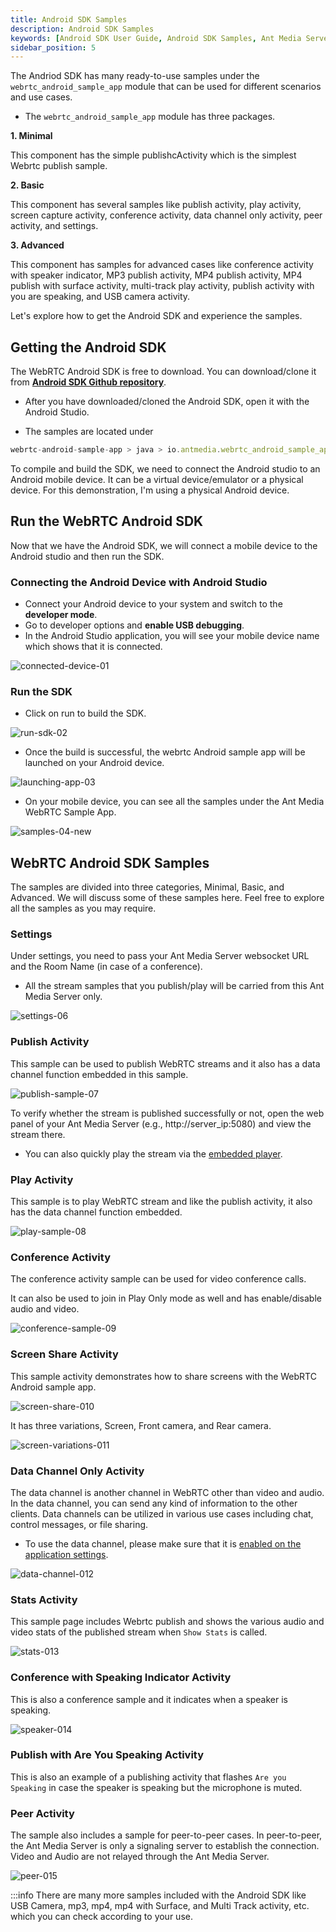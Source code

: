 ```yaml
---
title: Android SDK Samples
description: Android SDK Samples 
keywords: [Android SDK User Guide, Android SDK Samples, Ant Media Server Documentation, Ant Media Server Tutorials]
sidebar_position: 5
---
```


The Andriod SDK has many ready-to-use samples under the `webrtc_android_sample_app` module  that can be used for different scenarios and use cases.

- The `webrtc_android_sample_app` module has three packages.

**1. Minimal**

This component has the simple publishcActivity which is the simplest Webrtc publish sample.

**2. Basic**

This component has several samples like publish activity, play activity, screen capture activity, conference activity, data channel only activity, peer activity, and settings.

**3. Advanced**

This component has samples for advanced cases like conference activity with speaker indicator, MP3 publish activity, MP4 publish activity, MP4 publish with surface activity, multi-track play activity, publish activity with you are speaking, and USB camera activity.

Let's explore how to get the Android SDK and experience the samples.

## Getting the Android SDK

The WebRTC Android SDK is free to download. You can download/clone it from [**Android SDK Github repository**](https://github.com/ant-media/WebRTC-Android-SDK).

- After you have downloaded/cloned the Android SDK, open it with the Android Studio.

- The samples are located under
  
```js
webrtc-android-sample-app > java > io.antmedia.webrtc_android_sample_app
```

To compile and build the SDK, we need to connect the Android studio to an Android mobile device. It can be a virtual device/emulator or a physical device. For this demonstration, I'm using a physical Android device.

## Run the WebRTC Android SDK
Now that we have the Android SDK, we will connect a mobile device to the Android studio and then run the SDK.

### Connecting the Android Device with Android Studio
- Connect your Android device to your system and switch to the **developer mode**.
- Go to developer options and **enable USB debugging**.
- In the Android Studio application, you will see your mobile device name which shows that it is connected.

![connected-device-01](https://github.com/user-attachments/assets/86a5433c-736a-4992-a942-f217d2fee6ab)


### Run the SDK
- Click on run to build the SDK.

![run-sdk-02](https://github.com/user-attachments/assets/042b2e65-81a3-443d-b613-0302dbc5c73a)


- Once the build is successful, the webrtc Android sample app will be launched on your Android device.

![launching-app-03](https://github.com/user-attachments/assets/d7d840dc-bca6-4223-bc1f-bfbc1daec2af)


- On your mobile device, you can see all the samples under the Ant Media WebRTC Sample App.

![samples-04-new](https://github.com/user-attachments/assets/e8135ebd-b0ed-4e07-bcdc-9a6c0d557fcc)


## WebRTC Android SDK Samples
The samples are divided into three categories, Minimal, Basic, and Advanced. We will discuss some of these samples here. Feel free to explore all the samples as you may require.

### Settings
Under settings, you need to pass your Ant Media Server websocket URL and the Room Name (in case of a conference).
- All the stream samples that you publish/play will be carried from this Ant Media Server only.

![settings-06](https://github.com/user-attachments/assets/7796a559-d152-4771-b612-2c0ba41215e1)

### Publish Activity 
This sample can be used to publish WebRTC streams and it also has a data channel function embedded in this sample.

![publish-sample-07](https://github.com/user-attachments/assets/eb8aa1de-fab2-4efa-b4b4-824ab33d23e4)

To verify whether the stream is published successfully or not, open the web panel of your Ant Media Server (e.g., http://server_ip:5080) and view the stream there.

- You can also quickly play the stream via the [embedded player](https://antmedia.io/docs/guides/playing-live-stream/embedded-web-player/).

### Play Activity
This sample is to play WebRTC stream and like the publish activity, it also has the data channel function embedded.

![play-sample-08](https://github.com/user-attachments/assets/7bc4b6df-2b2f-4c74-b7c9-046797cc580e)

### Conference Activity
The conference activity sample can be used for video conference calls. 

It can also be used to join in Play Only mode as well and has enable/disable audio and video.

![conference-sample-09](https://github.com/user-attachments/assets/4ce7fe1b-6564-4eb9-a36e-87c5440b9f23)

### Screen Share Activity
This sample activity demonstrates how to share screens with the WebRTC Android sample app.

![screen-share-010](https://github.com/user-attachments/assets/172c39ed-c0ef-459c-ba2c-c7cd22f9f0cb)

It has three variations, Screen, Front camera, and Rear camera.

![screen-variations-011](https://github.com/user-attachments/assets/87bc2b09-9998-449b-9283-b9cea1c2db79)


### Data Channel Only Activity
The data channel is another channel in WebRTC other than video and audio. In the data channel, you can send any kind of information to the other clients. Data channels can be utilized in various use cases including chat, control messages, or file sharing.

- To use the data channel, please make sure that it is [enabled on the application settings](https://antmedia.io/docs/guides/publish-live-stream/webrtc/data-channel/#enabling-the-data-channel).

![data-channel-012](https://github.com/user-attachments/assets/1e7f631e-7f4a-4b4a-afd2-676320297e84)


### Stats Activity
This sample page includes Webrtc publish and shows the various audio and video stats of the published stream when `Show Stats` is called.

![stats-013](https://github.com/user-attachments/assets/e7110d62-311f-4c92-887c-93e003020b4e)

### Conference with Speaking Indicator Activity
This is also a conference sample and it indicates when a speaker is speaking.

![speaker-014](https://github.com/user-attachments/assets/c4ac309e-810b-46db-b937-fad1af1b9e07)

### Publish with Are You Speaking Activity
This is also an example of a publishing activity that flashes `Are you Speaking` in case the speaker is speaking but the microphone is muted.

### Peer Activity
The sample also includes a sample for peer-to-peer cases. In peer-to-peer, the Ant Media Server is only a signaling server to establish the connection. Video and Audio are not relayed through the Ant Media Server.

![peer-015](https://github.com/user-attachments/assets/98257707-181a-4643-9a02-e5b84dd1d416)

:::info
There are many more samples included with the Android SDK like USB Camera, mp3, mp4, mp4 with Surface, and Multi Track activity, etc. which you can check according to your use.

